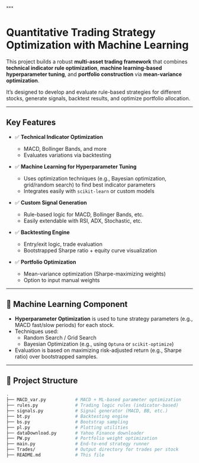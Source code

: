"""
# Quantitative Trading Strategy Optimization with Machine Learning

This project builds a robust **multi-asset trading framework** that combines **technical indicator rule optimization**, **machine learning-based hyperparameter tuning**, and **portfolio construction** via **mean-variance optimization**.

It’s designed to develop and evaluate rule-based strategies for different stocks, generate signals, backtest results, and optimize portfolio allocation.

---

## Key Features

- ✅ **Technical Indicator Optimization**  
  - MACD, Bollinger Bands, and more  
  - Evaluates variations via backtesting

- ✅ **Machine Learning for Hyperparameter Tuning**  
  - Uses optimization techniques (e.g., Bayesian optimization, grid/random search) to find best indicator parameters  
  - Integrates easily with `scikit-learn` or custom models

- ✅ **Custom Signal Generation**  
  - Rule-based logic for MACD, Bollinger Bands, etc.  
  - Easily extendable with RSI, ADX, Stochastic, etc.

- ✅ **Backtesting Engine**  
  - Entry/exit logic, trade evaluation  
  - Bootstrapped Sharpe ratio + equity curve visualization

- ✅ **Portfolio Optimization**  
  - Mean-variance optimization (Sharpe-maximizing weights)  
  - Option to input manual weights

---

## 🤖 Machine Learning Component

- **Hyperparameter Optimization** is used to tune strategy parameters (e.g., MACD fast/slow periods) for each stock.
- Techniques used:
  - Random Search / Grid Search
  - Bayesian Optimization (e.g., using `Optuna` or `scikit-optimize`)
- Evaluation is based on maximizing risk-adjusted return (e.g., Sharpe ratio) over bootstrapped samples.

---

## 📁 Project Structure

```bash
.
├── MACD_var.py           # MACD + ML-based parameter optimization
├── rules.py              # Trading logic rules (indicator-based)
├── signals.py            # Signal generator (MACD, BB, etc.)
├── bt.py                 # Backtesting engine
├── bs.py                 # Bootstrap sampling
├── pl.py                 # Plotting utilities
├── dataDownload.py       # Yahoo Finance downloader
├── PW.py                 # Portfolio weight optimization
├── main.py               # End-to-end strategy runner
├── Trades/               # Output directory for trades per stock
├── README.md             # This file
